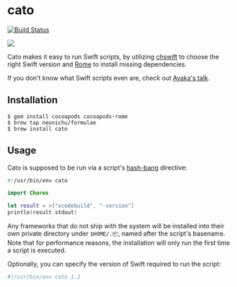 # cato

[![Build Status](http://img.shields.io/travis/neonichu/cato.svg?style=flat)](https://travis-ci.org/neonichu/cato)

![](http://i.giphy.com/lB6TLJtWKiJDa.gif)

Cato makes it easy to run Swift scripts, by utilizing [chswift][1] to choose
the right Swift version and [Rome][2] to install missing dependencies.

If you don't know what Swift scripts even are, check out [Ayaka's talk][3].

## Installation

```
$ gem install cocoapods cocoapods-rome
$ brew tap neonichu/formulae
$ brew install cato
```

## Usage

Cato is supposed to be run via a script's [hash-bang][4] directive:

```swift
#!/usr/bin/env cato

import Chores

let result = >["xcodebuild", "-version"]
println(result.stdout)
```

Any frameworks that do not ship with the system will be installed into their own
private directory under `$HOME/.📦`, named after the script's basename. Note that
for performance reasons, the installation will only run the first time a script
is executed.

Optionally, you can specify the version of Swift required to run the script:

```bash
#!/usr/bin/env cato 1.2
```


[1]: https://github.com/neonichu/chswift
[2]: https://github.com/neonichu/Rome
[3]: https://speakerdeck.com/ayanonagon/swift-scripting
[4]: http://en.wikipedia.org/wiki/Shebang_(Unix)
